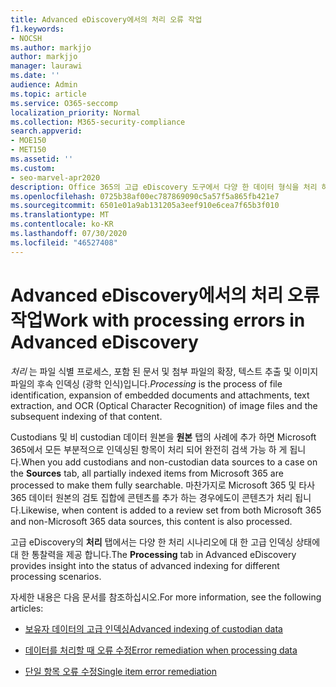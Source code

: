 ```yaml
---
title: Advanced eDiscovery에서의 처리 오류 작업
f1.keywords:
- NOCSH
ms.author: markjjo
author: markjjo
manager: laurawi
ms.date: ''
audience: Admin
ms.topic: article
ms.service: O365-seccomp
localization_priority: Normal
ms.collection: M365-security-compliance
search.appverid:
- MOE150
- MET150
ms.assetid: ''
ms.custom:
- seo-marvel-apr2020
description: Office 365의 고급 eDiscovery 도구에서 다양 한 데이터 형식을 처리 하는 방법에 대 한 개요를 읽으십시오.
ms.openlocfilehash: 0725b38af00ec787869090c5a57f5a865fb421e7
ms.sourcegitcommit: 6501e01a9ab131205a3eef910e6cea7f65b3f010
ms.translationtype: MT
ms.contentlocale: ko-KR
ms.lasthandoff: 07/30/2020
ms.locfileid: "46527408"
---
```

# <a name="work-with-processing-errors-in-advanced-ediscovery"></a><span data-ttu-id="3cd3a-103">Advanced eDiscovery에서의 처리 오류 작업</span><span class="sxs-lookup"><span data-stu-id="3cd3a-103">Work with processing errors in Advanced eDiscovery</span></span>

<span data-ttu-id="3cd3a-104">*처리* 는 파일 식별 프로세스, 포함 된 문서 및 첨부 파일의 확장, 텍스트 추출 및 이미지 파일의 후속 인덱싱 (광학 인식)입니다.</span><span class="sxs-lookup"><span data-stu-id="3cd3a-104">*Processing* is the process of file identification, expansion of embedded documents and attachments, text extraction, and OCR (Optical Character Recognition) of image files and the subsequent indexing of that content.</span></span>  

<span data-ttu-id="3cd3a-105">Custodians 및 비 custodian 데이터 원본을 **원본** 탭의 사례에 추가 하면 Microsoft 365에서 모든 부분적으로 인덱싱된 항목이 처리 되어 완전히 검색 가능 하 게 됩니다.</span><span class="sxs-lookup"><span data-stu-id="3cd3a-105">When you add custodians and non-custodian data sources to a case on the **Sources** tab, all partially indexed items from Microsoft 365 are processed to make them fully searchable.</span></span> <span data-ttu-id="3cd3a-106">마찬가지로 Microsoft 365 및 타사 365 데이터 원본의 검토 집합에 콘텐츠를 추가 하는 경우에도이 콘텐츠가 처리 됩니다.</span><span class="sxs-lookup"><span data-stu-id="3cd3a-106">Likewise, when content is added to a review set from both Microsoft 365 and non-Microsoft 365 data sources, this content is also processed.</span></span>

<span data-ttu-id="3cd3a-107">고급 eDiscovery의 **처리** 탭에서는 다양 한 처리 시나리오에 대 한 고급 인덱싱 상태에 대 한 통찰력을 제공 합니다.</span><span class="sxs-lookup"><span data-stu-id="3cd3a-107">The **Processing** tab in Advanced eDiscovery provides insight into the status of advanced indexing for different processing scenarios.</span></span>

<span data-ttu-id="3cd3a-108">자세한 내용은 다음 문서를 참조하십시오.</span><span class="sxs-lookup"><span data-stu-id="3cd3a-108">For more information, see the following articles:</span></span>

- [<span data-ttu-id="3cd3a-109">보유자 데이터의 고급 인덱싱</span><span class="sxs-lookup"><span data-stu-id="3cd3a-109">Advanced indexing of custodian data</span></span>](indexing-custodian-data.md)

- [<span data-ttu-id="3cd3a-110">데이터를 처리할 때 오류 수정</span><span class="sxs-lookup"><span data-stu-id="3cd3a-110">Error remediation when processing data</span></span>](error-remediation.md)

- [<span data-ttu-id="3cd3a-111">단일 항목 오류 수정</span><span class="sxs-lookup"><span data-stu-id="3cd3a-111">Single item error remediation</span></span>](single-item-error-remediation.md)
